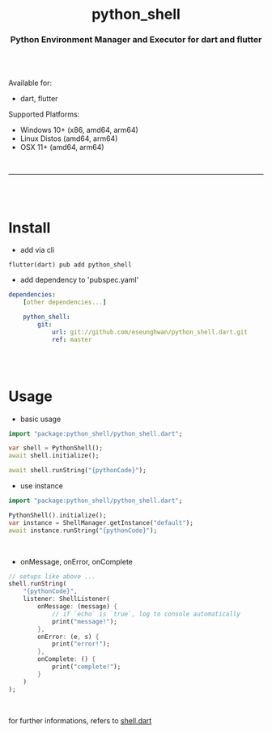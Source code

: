 <h1 align="center">
    <br />
    python_shell
</h1>
<h3 align="center">
    Python Environment Manager and Executor for dart and flutter
    <br />
    <br />
</h3>
<br />

Available for:
- dart, flutter


Supported Platforms:
- Windows 10+ (x86, amd64, arm64)
- Linux Distos (amd64, arm64)
- OSX 11+ (amd64, arm64)

<br />
<hr>
<br />
<br />

# Install
- add via cli
```iterm
flutter(dart) pub add python_shell
```
- add dependency to 'pubspec.yaml'
```yaml
dependencies:
    [other dependencies...]

    python_shell:
        git:
            url: git://github.com/eseunghwan/python_shell.dart.git
            ref: master
```

<br /><br />

# Usage
- basic usage
```dart
import "package:python_shell/python_shell.dart";

var shell = PythonShell();
await shell.initialize();

await shell.runString("{pythonCode}");
```
- use instance
```dart
import "package:python_shell/python_shell.dart";

PythonShell().initialize();
var instance = ShellManager.getInstance("default");
await instance.runString("{pythonCode}");
```
<br />

- onMessage, onError, onComplete
```dart
// setups like above ...
shell.runString(
    "{pythonCode}",
    listener: ShellListener(
        onMessage: (message) {
            // if `echo` is `true`, log to console automatically
            print("message!");
        },
        onError: (e, s) {
            print("error!");
        },
        onComplete: () {
            print("complete!");
        }
    )
);
```

<br />

for further informations, refers to [shell.dart](https://github.com/eseunghwan/python_shell.dart/blob/master/lib/src/shell.dart)
